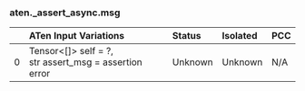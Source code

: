 ### aten._assert_async.msg
|    | ATen Input Variations                                    | Status   | Isolated   | PCC   |
|---:|:---------------------------------------------------------|:---------|:-----------|:------|
|  0 | Tensor<[]> self = ?,<br>str assert_msg = assertion error | Unknown  | Unknown    | N/A   |

